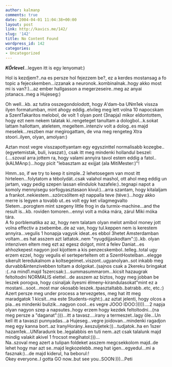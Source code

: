 ```yaml
---
author: kalmanp
comments: true
date: 2004-04-01 11:04:38+00:00
layout: post
link: http://kavics.me/142/
slug: '142'
title: No Content Found
wordpress_id: 142
categories:
- Uncategorized
---
```


_**KÖrlevel**_...legyen itt is egy lenyomat:)




Hol is kezdjem?..na es persze hol fejezzem be?, ez a kerdes mostansag a fo topic a fejecskemben...izzanak a neuronok..kombinalnak..hogy akko most mi is van?:)...az ember hallgasson a megerzeseire..meg az anyai jotanacs..meg a Hujeseg:)




Oh well...kb. az tutira osszegondolodott, hogy A'dam-ba UNm1ek vissza ilyen formatumban, mint ahogy eddig..elvileg meg lett volna 10 napocskam a SzentTakaritos melobol, de volt 1 olyan pont (3napja) mikor eldontottem, hogy ezt nem nekem talatak ki..rengeteget tanultam a dologbol...k.sokat lattam hallottam, ateletem, megeltem..intenziv volt a dolog..es majd meselek...reszben mar megirogattam, de vna meg rengeteg Xtra stoori..ilyen, olyan, amolyan:)




Aztan most vegre visszapottyantam egy egyszinttel normalisabb kozegbe..(egyetemistak, buli, ivaszat:), csak itt meg mindenki hollandul beszel:(....szoval arra jottem ra, hogy valami annyira tavol estem eddig a fatol..(kALMAnp:)...hogy picit "lebasztam az exijjat (ala MitiMester:)"!




Hmm..so, if we try to keep it simple..2 lehetosegem van most itt hirteleen...folytatom a tébolydát..csak valahol mashol, ott ahol meg eddig un jartam, vagy pedig szepen lassan elindulok hazafele:)..tegnapi napot a komoly mennyisegu sorfogyasztasaon kivul:)...arra szantam, hogy kitalaljam a frankot..nekiestem...szörcsöltem ejt nappalla teve (téve:)...hogy akko merre is legyen a tovabb ut..es volt egy ket vilagmegvalto 5letem...porogtem mint szegeny little frog in da turmix-machine...and the result is...kb. roviden tomoren...ennyi volt a móka mára, zárul Miki móka tára.  
A fo porblematika az az, hogy nem talatam olyan melot amibol money jott volna effectiv a zsebembe..de az van, hogy tul.keppen nem is kerestem annyira...vegulis 1 honapja vagyok ideat..es ebbol 3hetet Amsterdamban voltam...es hat asszem azt lattatok..nem "nyugdijjaskodtam":))..kb. olyan intenziven eltem meg ezt az egesz dolgot, mint a felev Daniat...es ahhozkepest nagyon jool kijottem a kis penzecskembol..telleg..total ugy erzem ezzel, hogy vegulis el serteperteltem ott a SzentHostelban...elegge sikerult leredukalnom a koltsegeimet..viszont..ugyanolyan..sot inkabb meg durvabb&intenzivebben toltam a dolgokat..(sajnos csak a 2kereku bringakat :(..na mind1.majd 1szercsak:)...summasummarom...kicsit hazaugrak feltoltodni NORMALIS elettel...de asszem az biztos, hogy meg jobban be leszek porogva, hogy csinaljak ilyesmi ëlmeny-kirandulasokat"mint ez a mostani...soot...most mar okosabb leszek..tpasztaltabb..batrabb..etc, etc.:)  
Azert persze meg under process a tervezgetes, meg hat itt meg maradgatok 1 kicsit...ma este Students-night:)..az aztat jelenti, hogy olcos a pia...es mindenki bulizik...nagyon cool...es vegre JOOO IDOO:)))))....2 napja olyan nagyon szep a napsutes..hogy erzem hogy kezdek feltoltodni...(na meg persze a "daganat":)))...itt a tavasz....irany a termeszet..lagy öle...Un kell itt a tavaszi punnyadas...a Hujeseg...vegre joidovan...mindenki ragadjon meg egy kanna bort..az IranyHorány..keszuljetek:))...tudjatok..ha en 1szer hazam1ek...UNfaradunk be..legalabbis en tuti nem..azt csak talalunk majd mindig valakit akivel 1 frocsot megihatol:)))...  
Na..szoval meg azert a tulipan foldeket asszem megcsekkolom majd..de lehet hogy mar azt se..majd legkozelebb..meg hat igen...egyedul...mi a fasznak:)...de majd kiderul, ha beborul:!  
Okey everyone..I gotta GO now..but see you..SOON:)))...Peti   

